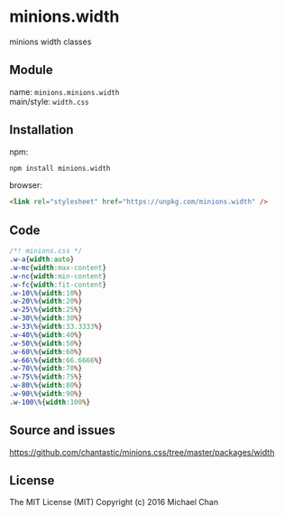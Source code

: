 # minions.width
minions width classes

## Module
name: `minions.minions.width`  
main/style: `width.css`  

## Installation
npm:
```bash
npm install minions.width
```

browser:
```html
<link rel="stylesheet" href="https://unpkg.com/minions.width" />
```

## Code
```css
/*! minions.css */
.w-a{width:auto}
.w-mc{width:max-content}
.w-nc{width:min-content}
.w-fc{width:fit-content}
.w-10\%{width:10%}
.w-20\%{width:20%}
.w-25\%{width:25%}
.w-30\%{width:30%}
.w-33\%{width:33.3333%}
.w-40\%{width:40%}
.w-50\%{width:50%}
.w-60\%{width:60%}
.w-66\%{width:66.6666%}
.w-70\%{width:70%}
.w-75\%{width:75%}
.w-80\%{width:80%}
.w-90\%{width:90%}
.w-100\%{width:100%}

```

## Source and issues

https://github.com/chantastic/minions.css/tree/master/packages/width

## License

The MIT License (MIT)
Copyright (c) 2016 Michael Chan